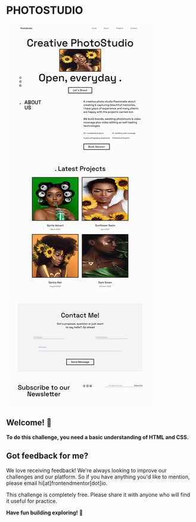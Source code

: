 # PHOTOSTUDIO

![Design preview for the website](./photostudio.png)

## Welcome! 👋



**To do this challenge, you need a basic understanding of HTML and CSS.**




## Got feedback for me?

We love receiving feedback! We're always looking to improve our challenges and our platform. So if you have anything you'd like to mention, please email hi[at]frontendmentor[dot]io.

This challenge is completely free. Please share it with anyone who will find it useful for practice.

**Have fun building exploring!** 🚀